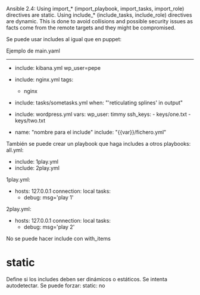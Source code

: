 Ansible 2.4:
Using import_* (import_playbook, import_tasks, import_role) directives are static.
Using include_* (include_tasks, include_role) directives are dynamic. This is done to avoid collisions and possible security issues as facts come from the remote targets and they might be compromised.


Se puede usar includes al igual que en puppet:

Ejemplo de main.yaml

---
- include: kibana.yml wp_user=pepe

- include: nginx.yml
  tags:
   - nginx

- include: tasks/sometasks.yml
  when: "'reticulating splines' in output"

- include: wordpress.yml
  vars:
      wp_user: timmy
      ssh_keys:
        - keys/one.txt
        - keys/two.txt

- name: "nombre para el include"
  include: "{{var}}/fichero.yml"


También se puede crear un playbook que haga includes a otros playbooks:
all.yml:
- include: 1play.yml
- include: 2play.yml

1play.yml:
- hosts: 127.0.0.1
  connection: local
  tasks:
    - debug: msg='play 1'

2play.yml:
- hosts: 127.0.0.1
  connection: local
  tasks:
    - debug: msg='play 2'


No se puede hacer include con with_items



# static
Define si los includes deben ser dinámicos o estáticos.
Se intenta autodetectar.
Se puede forzar:
static: no
